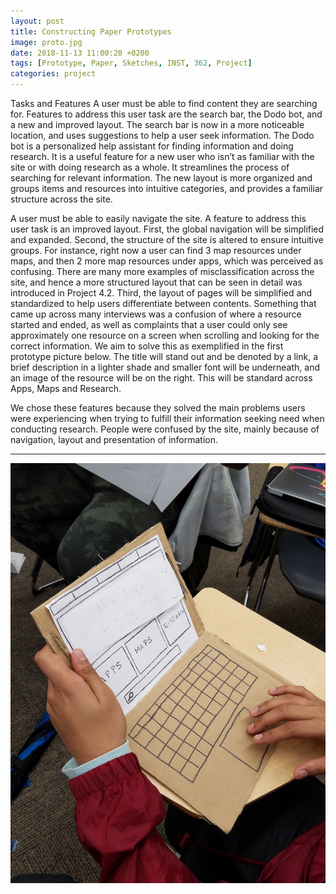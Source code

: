 ```yaml
---
layout: post
title: Constructing Paper Prototypes
image: proto.jpg
date: 2018-11-13 11:00:20 +0200
tags: [Prototype, Paper, Sketches, INST, 362, Project]
categories: project
---
```


Tasks and Features
A user must be able to find content they are searching for. Features to address this user task are the search bar, the Dodo bot, and a new and improved layout. The search bar is now in a more noticeable location, and uses suggestions to help a user seek information. The Dodo bot is a personalized help assistant for finding information and doing research. It is a useful feature for a new user who isn’t as familiar with the site or with doing research as a whole. It streamlines the process of searching for relevant information. The new layout is more organized and groups items and resources into intuitive categories, and provides a familiar structure across the site. 

A user must be able to easily navigate the site. A feature to address this user task is an improved layout. First, the global navigation will be simplified and expanded. Second, the structure of the site is altered to ensure intuitive groups. For instance, right now a user can find 3 map resources under maps, and then 2 more map resources under apps, which was perceived as confusing. There are many more examples of misclassification across the site, and hence a more structured layout that can be seen in detail was introduced in Project 4.2. Third, the layout of pages will be simplified and standardized to help users differentiate between contents. Something that came up across many interviews was a confusion of where a resource started and ended, as well as complaints that a user could only see approximately one resource on a screen when scrolling and looking for the correct information. We aim to solve this as exemplified in the first prototype picture below. The title will stand out and be denoted by a link, a brief description in a lighter shade and smaller font will be underneath, and an image of the resource will be on the right. This will be standard across Apps, Maps and Research. 

We chose these features because they solved the main problems users were experiencing when trying to fulfill their information seeking need when conducting research. People were confused by the site, mainly because of navigation, layout and presentation of information. 

-----------------------------------------------

<p align="center">
  <img src="https://raw.githubusercontent.com/BDubon/DoW/master/images/proto_user.jpg" alt="User interactig with paper prototype." title="User interactig with paper prototype." style="image-orientation: 90deg;" />
</p>







